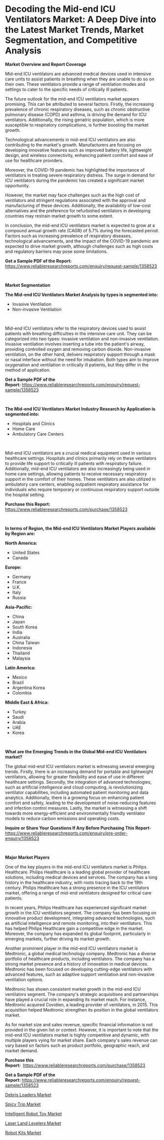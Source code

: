 <p><h1>Decoding the Mid-end ICU Ventilators Market: A Deep Dive into the Latest Market Trends, Market Segmentation, and Competitive Analysis</h1></p><p><strong>Market Overview and Report Coverage</strong></p>
<p><p>Mid-end ICU ventilators are advanced medical devices used in intensive care units to assist patients in breathing when they are unable to do so on their own. These ventilators provide a range of ventilation modes and settings to cater to the specific needs of critically ill patients.</p><p>The future outlook for the mid-end ICU ventilators market appears promising. This can be attributed to several factors. Firstly, the increasing prevalence of chronic respiratory diseases, such as chronic obstructive pulmonary disease (COPD) and asthma, is driving the demand for ICU ventilators. Additionally, the rising geriatric population, which is more susceptible to respiratory complications, is further boosting the market growth.</p><p>Technological advancements in mid-end ICU ventilators are also contributing to the market's growth. Manufacturers are focusing on developing innovative features such as improved battery life, lightweight design, and wireless connectivity, enhancing patient comfort and ease of use for healthcare providers.</p><p>Moreover, the COVID-19 pandemic has highlighted the importance of ventilators in treating severe respiratory distress. The surge in demand for ICU ventilators during the pandemic has created a significant market opportunity.</p><p>However, the market may face challenges such as the high cost of ventilators and stringent regulations associated with the approval and manufacturing of these devices. Additionally, the availability of low-cost alternatives and the preference for refurbished ventilators in developing countries may restrain market growth to some extent.</p><p>In conclusion, the mid-end ICU ventilators market is expected to grow at a compound annual growth rate (CAGR) of 5.7% during the forecasted period. Factors such as increasing prevalence of respiratory diseases, technological advancements, and the impact of the COVID-19 pandemic are expected to drive market growth, although challenges such as high costs and regulatory barriers may pose some limitations.</p></p>
<p><strong>Get a Sample PDF of the Report:</strong> <a href="https://www.reliableresearchreports.com/enquiry/request-sample/1358523">https://www.reliableresearchreports.com/enquiry/request-sample/1358523</a></p>
<p>&nbsp;</p>
<p><strong>Market Segmentation</strong></p>
<p><strong>The Mid-end ICU Ventilators Market Analysis by types is segmented into:</strong></p>
<p><ul><li>Invasive Ventilation</li><li>Non-invasive Ventilation</li></ul></p>
<p>&nbsp;</p>
<p><p>Mid-end ICU ventilators refer to the respiratory devices used to assist patients with breathing difficulties in the intensive care unit. They can be categorized into two types: invasive ventilation and non-invasive ventilation. Invasive ventilation involves inserting a tube into the patient's airway, providing controlled oxygen and removing carbon dioxide. Non-invasive ventilation, on the other hand, delivers respiratory support through a mask or nasal interface without the need for intubation. Both types aim to improve oxygenation and ventilation in critically ill patients, but they differ in the method of application.</p></p>
<p><strong>Get a Sample PDF of the Report:</strong>&nbsp;<a href="https://www.reliableresearchreports.com/enquiry/request-sample/1358523">https://www.reliableresearchreports.com/enquiry/request-sample/1358523</a></p>
<p>&nbsp;</p>
<p><strong>The Mid-end ICU Ventilators Market Industry Research by Application is segmented into:</strong></p>
<p><ul><li>Hospitals and Clinics</li><li>Home Care</li><li>Ambulatory Care Centers</li></ul></p>
<p>&nbsp;</p>
<p><p>Mid-end ICU ventilators are a crucial medical equipment used in various healthcare settings. Hospitals and clinics primarily rely on these ventilators to provide life support to critically ill patients with respiratory failure. Additionally, mid-end ICU ventilators are also increasingly being used in home care settings, allowing patients to receive necessary respiratory support in the comfort of their homes. These ventilators are also utilized in ambulatory care centers, enabling outpatient respiratory assistance for individuals who require temporary or continuous respiratory support outside the hospital setting.</p></p>
<p><strong>Purchase this Report:</strong>&nbsp; <a href="https://www.reliableresearchreports.com/purchase/1358523">https://www.reliableresearchreports.com/purchase/1358523</a></p>
<p>&nbsp;</p>
<p><strong>In terms of Region, the Mid-end ICU Ventilators Market Players available by Region are:</strong></p>
<p>
    <p> <strong> North America: </strong>
        <ul>
            <li>United States</li>
            <li>Canada</li>
        </ul>
        </p> 
    <p> <strong> Europe: </strong>
        <ul>
            <li>Germany</li>
            <li>France</li>
            <li>U.K.</li>
            <li>Italy</li>
            <li>Russia</li>
        </ul>
        </p> 
    <p> <strong> Asia-Pacific: </strong>
        <ul>
            <li>China</li>
            <li>Japan</li>
            <li>South Korea</li>
            <li>India</li>
            <li>Australia</li>
            <li>China Taiwan</li>
            <li>Indonesia</li>
            <li>Thailand</li>
            <li>Malaysia</li>
        </ul>
        </p> 
    <p> <strong> Latin America: </strong>
        <ul>
            <li>Mexico</li>
            <li>Brazil</li>
            <li>Argentina Korea</li>
            <li>Colombia</li>
        </ul>
        </p> 
    <p> <strong> Middle East & Africa: </strong>
        <ul>
            <li>Turkey</li>
            <li>Saudi</li>
            <li>Arabia</li>
            <li>UAE</li>
            <li>Korea</li>
        </ul>
    </p>
    </p>
<p>&nbsp;</p>
<p><strong>What are the Emerging Trends in the Global Mid-end ICU Ventilators market?</strong></p>
<p><p>The global mid-end ICU ventilators market is witnessing several emerging trends. Firstly, there is an increasing demand for portable and lightweight ventilators, allowing for greater flexibility and ease of use in different healthcare settings. Secondly, the integration of advanced technologies, such as artificial intelligence and cloud computing, is revolutionizing ventilator capabilities, including automated patient monitoring and data analytics. Additionally, there is a growing focus on enhancing patient comfort and safety, leading to the development of noise-reducing features and infection control measures. Lastly, the market is witnessing a shift towards more energy-efficient and environmentally friendly ventilator models to reduce carbon emissions and operating costs.</p></p>
<p><strong>Inquire or Share Your Questions If Any Before Purchasing This Report</strong>- <a href="https://www.reliableresearchreports.com/enquiry/pre-order-enquiry/1358523">https://www.reliableresearchreports.com/enquiry/pre-order-enquiry/1358523</a></p>
<p>&nbsp;</p>
<p><strong>Major Market Players</strong></p>
<p><p>One of the key players in the mid-end ICU ventilators market is Philips Healthcare. Philips Healthcare is a leading global provider of healthcare solutions, including medical devices and services. The company has a long history in the healthcare industry, with roots tracing back to the 19th century. Philips Healthcare has a strong presence in the ICU ventilators market, offering a range of mid-end ventilators designed for critical care patients.</p><p>In recent years, Philips Healthcare has experienced significant market growth in the ICU ventilators segment. The company has been focusing on innovative product development, integrating advanced technologies, such as artificial intelligence and remote monitoring, into their ventilators. This has helped Philips Healthcare gain a competitive edge in the market. Moreover, the company has expanded its global footprint, particularly in emerging markets, further driving its market growth.</p><p>Another prominent player in the mid-end ICU ventilators market is Medtronic, a global medical technology company. Medtronic has a diverse portfolio of healthcare products, including ventilators. The company has a strong market presence and a history of innovation in medical devices. Medtronic has been focused on developing cutting-edge ventilators with advanced features, such as adaptive support ventilation and non-invasive ventilation options.</p><p>Medtronic has shown consistent market growth in the mid-end ICU ventilators segment. The company's strategic acquisitions and partnerships have played a crucial role in expanding its market reach. For instance, Medtronic acquired Covidien, a leading provider of ventilators, in 2015. This acquisition helped Medtronic strengthen its position in the global ventilators market.</p><p>As for market size and sales revenue, specific financial information is not provided in the given list or context. However, it is important to note that the mid-end ICU ventilators market is highly competitive and dynamic, with multiple players vying for market share. Each company's sales revenue can vary based on factors such as product portfolio, geographic reach, and market demand.</p></p>
<p><strong>Purchase this Report:</strong>&nbsp;&nbsp;<a href="https://www.reliableresearchreports.com/purchase/1358523">https://www.reliableresearchreports.com/purchase/1358523</a></p>
<p></p>
<p><strong>Get a Sample PDF of the Report:</strong>&nbsp;<a href="https://www.reliableresearchreports.com/enquiry/request-sample/1358523">https://www.reliableresearchreports.com/enquiry/request-sample/1358523</a></p>
<p><p><a href="https://medium.com/@bretpacocha2023/debris-loaders-market-size-growth-forecast-2023-2030-d477977a3b2a">Debris Loaders Market</a></p><p><a href="https://www.linkedin.com/pulse/spicy-trip-market-size-share-amp-trends-analysis-report-application-z6ehe/">Spicy Trip Market</a></p><p><a href="https://www.linkedin.com/pulse/intelligent-robot-toy-market-size-share-amp-trends-analysis-fzxme/">Intelligent Robot Toy Market</a></p><p><a href="https://medium.com/@vaughnkunde/laser-land-levelers-market-size-growth-forecast-2023-2030-89da3ae8146c">Laser Land Levelers Market</a></p><p><a href="https://www.linkedin.com/pulse/robot-kits-market-size-share-amp-trends-analysis-report-kisle/">Robot Kits Market</a></p></p>